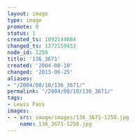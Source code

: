```yaml
---
layout: image
type: image
promote: 0
status: 1
created_ts: 1092144084
changed_ts: 1372159453
node_id: 1250
title: '136_3671'
created: '2004-08-10'
changed: '2013-06-25'
aliases:
- "/2004/08/10/136_3671/"
permalink: "/2004/08/10/136_3671/"
tags:
- Lewis Pass
images:
- - src: image/images/136_3671-1250.jpg
    name: 136_3671-1250.jpg
---
```



